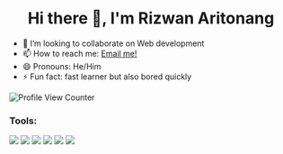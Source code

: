 <h1 align="center">Hi there 👋, I'm Rizwan Aritonang</h1>




- 👯 I’m looking to collaborate on Web development
- 📫 How to reach me: <a href="mailto:rizwanaritonang@gmail.com@gmail.com">Email me!</a>  </br>
- 😄 Pronouns: He/Him
- ⚡ Fun fact: fast learner but also bored quickly 

![Profile View Counter](https://komarev.com/ghpvc/?username=tonang)

### Tools:
<p>
    <img src="https://img.shields.io/badge/Code-PHP-blue?&logo=php" />
    <img src="https://img.shields.io/badge/CMS-wordpress-blue?logo=WordPress" />
    <img src="https://img.shields.io/badge/Code-Javascript-blue?&logo=javascript" />
    <img src="https://img.shields.io/badge/Framework-Laravel-red?&logo=laravel" />
    <img src="https://img.shields.io/badge/Code-ReactJS-blue?&logo=ReactJS" />
    <img src="https://img.shields.io/badge/Text%20Editor-Visual%20Studio%20Code-blue?&logo=visual%20studio%20code&logoColor=blue" />
</p>



